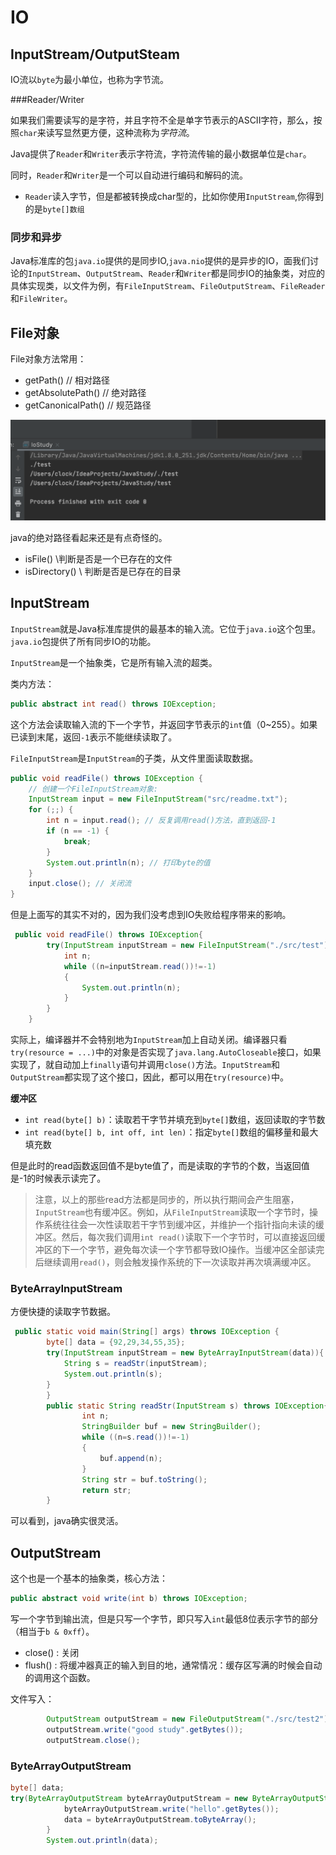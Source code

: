 # IO

## InputStream/OutputSteam

IO流以`byte`为最小单位，也称为字节流。

###Reader/Writer

如果我们需要读写的是字符，并且字符不全是单字节表示的ASCII字符，那么，按照`char`来读写显然更方便，这种流称为*字符流*。

Java提供了`Reader`和`Writer`表示字符流，字符流传输的最小数据单位是`char`。

同时，`Reader`和`Writer`是一个可以自动进行编码和解码的流。

* `Reader`读入字节，但是都被转换成char型的，比如你使用`InputStream`,你得到的是`byte[]数组`

### 同步和异步

Java标准库的包`java.io`提供的是同步IO,`java.nio`提供的是异步的IO，面我们讨论的`InputStream`、`OutputStream`、`Reader`和`Writer`都是同步IO的抽象类，对应的具体实现类，以文件为例，有`FileInputStream`、`FileOutputStream`、`FileReader`和`FileWriter`。

## File对象

File对象方法常用：

* getPath()   // 相对路径
* getAbsolutePath()  // 绝对路径
* getCanonicalPath()  // 规范路径

![image-20201026193858396](IO.assets/image-20201026193858396.png)

java的绝对路径看起来还是有点奇怪的。

* isFile() \\判断是否是一个已存在的文件
* isDirectory()  \\ 判断是否是已存在的目录

## InputStream

`InputStream`就是Java标准库提供的最基本的输入流。它位于`java.io`这个包里。`java.io`包提供了所有同步IO的功能。

`InputStream`是一个抽象类，它是所有输入流的超类。

类内方法：

```java
public abstract int read() throws IOException;
```

这个方法会读取输入流的下一个字节，并返回字节表示的`int`值（0~255）。如果已读到末尾，返回`-1`表示不能继续读取了。

`FileInputStream`是`InputStream`的子类，从文件里面读取数据。

~~~java
public void readFile() throws IOException {
    // 创建一个FileInputStream对象:
    InputStream input = new FileInputStream("src/readme.txt");
    for (;;) {
        int n = input.read(); // 反复调用read()方法，直到返回-1
        if (n == -1) {
            break;
        }
        System.out.println(n); // 打印byte的值
    }
    input.close(); // 关闭流
}
~~~

但是上面写的其实不对的，因为我们没考虑到IO失败给程序带来的影响。

~~~java
 public void readFile() throws IOException{
        try(InputStream inputStream = new FileInputStream("./src/test")){
            int n;
            while ((n=inputStream.read())!=-1)
            {
                System.out.println(n);
            }
        }
    }
~~~

实际上，编译器并不会特别地为`InputStream`加上自动关闭。编译器只看`try(resource = ...)`中的对象是否实现了`java.lang.AutoCloseable`接口，如果实现了，就自动加上`finally`语句并调用`close()`方法。`InputStream`和`OutputStream`都实现了这个接口，因此，都可以用在`try(resource)`中。

**缓冲区**

* `int read(byte[] b)`：读取若干字节并填充到`byte[]`数组，返回读取的字节数
* `int read(byte[] b, int off, int len)`：指定`byte[]`数组的偏移量和最大填充数

但是此时的read函数返回值不是byte值了，而是读取的字节的个数，当返回值是-1的时候表示读完了。

> 注意，以上的那些read方法都是同步的，所以执行期间会产生阻塞，`InputStream`也有缓冲区。例如，从`FileInputStream`读取一个字节时，操作系统往往会一次性读取若干字节到缓冲区，并维护一个指针指向未读的缓冲区。然后，每次我们调用`int read()`读取下一个字节时，可以直接返回缓冲区的下一个字节，避免每次读一个字节都导致IO操作。当缓冲区全部读完后继续调用`read()`，则会触发操作系统的下一次读取并再次填满缓冲区。

### ByteArrayInputStream

方便快捷的读取字节数据。

~~~java
 public static void main(String[] args) throws IOException {
        byte[] data = {92,29,34,55,35};
        try(InputStream inputStream = new ByteArrayInputStream(data)){
            String s = readStr(inputStream);
            System.out.println(s);
        }
        }
        public static String readStr(InputStream s) throws IOException{
                int n;
                StringBuilder buf = new StringBuilder();
                while ((n=s.read())!=-1)
                {
                    buf.append(n);
                }
                String str = buf.toString();
                return str;
        }
~~~

可以看到，java确实很灵活。

## OutputStream

这个也是一个基本的抽象类，核心方法：

```java
public abstract void write(int b) throws IOException;
```

写一个字节到输出流，但是只写一个字节，即只写入`int`最低8位表示字节的部分（相当于`b & 0xff`）。

* close() : 关闭
* flush() : 将缓冲器真正的输入到目的地，通常情况：缓存区写满的时候会自动的调用这个函数。

文件写入：

~~~java
        OutputStream outputStream = new FileOutputStream("./src/test2");
        outputStream.write("good study".getBytes());
        outputStream.close();
~~~

### ByteArrayOutputStream

~~~java
byte[] data;
try(ByteArrayOutputStream byteArrayOutputStream = new ByteArrayOutputStream()){
            byteArrayOutputStream.write("hello".getBytes());
            data = byteArrayOutputStream.toByteArray();
        }
        System.out.println(data);
~~~





